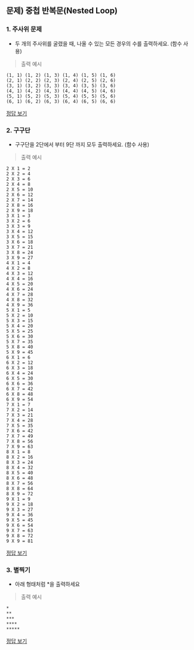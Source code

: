 ## 문제) 중첩 반복문(Nested Loop)

### 1. 주사위 문제 
* 두 개의 주사위를 굴렸을 때, 나올 수 있는 모든 경우의 수를 출력하세요. (함수 사용)

> 출력 예시 

```
(1, 1) (1, 2) (1, 3) (1, 4) (1, 5) (1, 6)  
(2, 1) (2, 2) (2, 3) (2, 4) (2, 5) (2, 6) 
(3, 1) (3, 2) (3, 3) (3, 4) (3, 5) (3, 6) 
(4, 1) (4, 2) (4, 3) (4, 4) (4, 5) (4, 6) 
(5, 1) (5, 2) (5, 3) (5, 4) (5, 5) (5, 6) 
(6, 1) (6, 2) (6, 3) (6, 4) (6, 5) (6, 6) 
```

[정답 보기](quiz01_1.py)

### 2. 구구단
* 구구단을 2단에서 부터 9단 까지 모두 출력하세요. (함수 사용)

> 출력 예시 

```
2 X 1 = 2
2 X 2 = 4
2 X 3 = 6
2 X 4 = 8
2 X 5 = 10
2 X 6 = 12
2 X 7 = 14
2 X 8 = 16
2 X 9 = 18
3 X 1 = 3
3 X 2 = 6
3 X 3 = 9
3 X 4 = 12
3 X 5 = 15
3 X 6 = 18
3 X 7 = 21
3 X 8 = 24
3 X 9 = 27
4 X 1 = 4
4 X 2 = 8
4 X 3 = 12
4 X 4 = 16
4 X 5 = 20
4 X 6 = 24
4 X 7 = 28
4 X 8 = 32
4 X 9 = 36
5 X 1 = 5
5 X 2 = 10
5 X 3 = 15
5 X 4 = 20
5 X 5 = 25
5 X 6 = 30
5 X 7 = 35
5 X 8 = 40
5 X 9 = 45
6 X 1 = 6
6 X 2 = 12
6 X 3 = 18
6 X 4 = 24
6 X 5 = 30
6 X 6 = 36
6 X 7 = 42
6 X 8 = 48
6 X 9 = 54
7 X 1 = 7
7 X 2 = 14
7 X 3 = 21
7 X 4 = 28
7 X 5 = 35
7 X 6 = 42
7 X 7 = 49
7 X 8 = 56
7 X 9 = 63
8 X 1 = 8
8 X 2 = 16
8 X 3 = 24
8 X 4 = 32
8 X 5 = 40
8 X 6 = 48
8 X 7 = 56
8 X 8 = 64
8 X 9 = 72
9 X 1 = 9
9 X 2 = 18
9 X 3 = 27
9 X 4 = 36
9 X 5 = 45
9 X 6 = 54
9 X 7 = 63
9 X 8 = 72
9 X 9 = 81
```

[정답 보기](quiz01_2.py)

### 3. 별찍기
* 아래 형태처럼 *을 출력하세요

> 출력 예시

```
*
**
***
****
*****
``` 

[정답 보기](quiz01_3.py)



